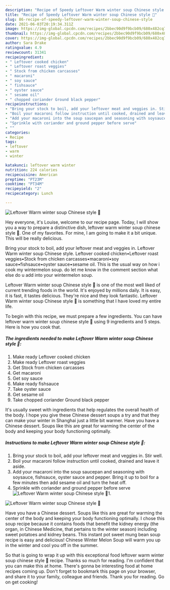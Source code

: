 ```yaml
---
description: "Recipe of Speedy Leftover Warm winter soup Chinese style 🥣"
title: "Recipe of Speedy Leftover Warm winter soup Chinese style 🥣"
slug: 86-recipe-of-speedy-leftover-warm-winter-soup-chinese-style
date: 2021-06-03T20:19:34.311Z
image: https://img-global.cpcdn.com/recipes/2bbec90d9f9bcb09/680x482cq70/leftover-warm-winter-soup-chinese-style-recipe-main-photo.jpg
thumbnail: https://img-global.cpcdn.com/recipes/2bbec90d9f9bcb09/680x482cq70/leftover-warm-winter-soup-chinese-style-recipe-main-photo.jpg
cover: https://img-global.cpcdn.com/recipes/2bbec90d9f9bcb09/680x482cq70/leftover-warm-winter-soup-chinese-style-recipe-main-photo.jpg
author: Sara Drake
ratingvalue: 4.9
reviewcount: 31341
recipeingredient:
- " Leftover cooked chicken"
- " Leftover roast veggies"
- " Stock from chicken carcasses"
- " macaroni"
- " soy sauce"
- " fishsauce"
- " oyster sauce"
- " sesame oil"
- " chopped coriander Ground black pepper"
recipeinstructions:
- "Bring your stock to boil, add your leftover meat and veggies in. Stir well."
- "Boil your macaroni follow instruction until cooked, drained and leave it aside."
- "Add your macaroni into the soup saucepan and seasoning with soysauce, fishsauce, oyster sauce and pepper. Bring it up to boil for a few minutes then add sesame oil and turn the heat off."
- "Sprinkle with coriander and ground pepper before serve"
- ""
categories:
- Recipe
tags:
- leftover
- warm
- winter

katakunci: leftover warm winter 
nutrition: 224 calories
recipecuisine: American
preptime: "PT23M"
cooktime: "PT34M"
recipeyield: "2"
recipecategory: Lunch

---
```



![Leftover Warm winter soup Chinese style 🥣](https://img-global.cpcdn.com/recipes/2bbec90d9f9bcb09/680x482cq70/leftover-warm-winter-soup-chinese-style-recipe-main-photo.jpg)

Hey everyone, it's Louise, welcome to our recipe page. Today, I will show you a way to prepare a distinctive dish, leftover warm winter soup chinese style 🥣. One of my favorites. For mine, I am going to make it a bit unique. This will be really delicious.

Bring your stock to boil, add your leftover meat and veggies in. Leftover Warm winter soup Chinese style. Leftover cooked chicken•Leftover roast veggies•Stock from chicken carcasses•macaroni•soy sauce•fishsauce•oyster sauce•sesame oil. This is the usual way on how i cook my wintermelon soup. do let me know in the comment section what else do u add into your wintermelon soup.

Leftover Warm winter soup Chinese style 🥣 is one of the most well liked of current trending foods in the world. It's enjoyed by millions daily. It is easy, it is fast, it tastes delicious. They're nice and they look fantastic. Leftover Warm winter soup Chinese style 🥣 is something that I have loved my entire life.


To begin with this recipe, we must prepare a few ingredients. You can have leftover warm winter soup chinese style 🥣 using 9 ingredients and 5 steps. Here is how you cook that.

<!--inarticleads1-->

##### The ingredients needed to make Leftover Warm winter soup Chinese style 🥣:

1. Make ready  Leftover cooked chicken
1. Make ready  Leftover roast veggies
1. Get  Stock from chicken carcasses
1. Get  macaroni
1. Get  soy sauce
1. Make ready  fishsauce
1. Take  oyster sauce
1. Get  sesame oil
1. Take  chopped coriander Ground black pepper


It&#39;s usually sweet with ingredients that help regulates the overall health of the body. I hope you give these Chinese dessert soups a try and that they can make your winter in Shanghai just a little bit warmer. Have you have a Chinese dessert. Soups like this are great for warming the center of the body and keeping your body functioning optimally. 

<!--inarticleads2-->

##### Instructions to make Leftover Warm winter soup Chinese style 🥣:

1. Bring your stock to boil, add your leftover meat and veggies in. Stir well.
1. Boil your macaroni follow instruction until cooked, drained and leave it aside.
1. Add your macaroni into the soup saucepan and seasoning with soysauce, fishsauce, oyster sauce and pepper. Bring it up to boil for a few minutes then add sesame oil and turn the heat off.
1. Sprinkle with coriander and ground pepper before serve
<img src="//assets-global.cpcdn.com/assets/icons/button_play-2c75c40dde080a61004c1f40b05d8f140eaff45d7e9e6481dc71c63d2e7c4909.png" alt="Leftover Warm winter soup Chinese style 🥣">1. 
<img src="//assets-global.cpcdn.com/assets/icons/button_play-2c75c40dde080a61004c1f40b05d8f140eaff45d7e9e6481dc71c63d2e7c4909.png" alt="Leftover Warm winter soup Chinese style 🥣">

Have you have a Chinese dessert. Soups like this are great for warming the center of the body and keeping your body functioning optimally. I chose this soup recipe because it contains foods that benefit the kidney energy (the organ, in Chinese Medicine, that pertains to the winter season) including sweet potatoes and kidney beans. This instant pot sweet mung bean soup recipe is easy and delicious! Chinese Winter Melon Soup will warm you up in the winter and cool you off in the summer. 

So that is going to wrap it up with this exceptional food leftover warm winter soup chinese style 🥣 recipe. Thanks so much for reading. I'm confident that you can make this at home. There's gonna be interesting food at home recipes coming up. Don't forget to bookmark this page on your browser, and share it to your family, colleague and friends. Thank you for reading. Go on get cooking!
